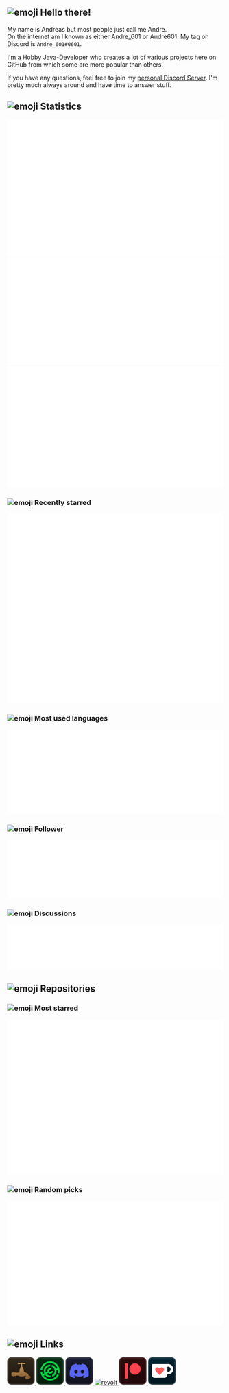 <!-- Links -->
[purr]: https://purrbot.site
[discord]: https://discord.gg/6dazXp6

<!-- SVGs -->
[star]: https://cdn.jsdelivr.net/gh/Readme-Workflows/Readme-Icons@main/icons/octicons/StarredRepository.svg
[fork]: https://cdn.jsdelivr.net/gh/Readme-Workflows/Readme-Icons@main/icons/octicons/ForkedRepository.svg

## <img alt="emoji" src="https://octicons.andre601.ch/mark-github/c9d1d9" height="30em"> Hello there!
My name is Andreas but most people just call me Andre.  
On the internet am I known as either Andre_601 or Andre601. My tag on Discord is `Andre_601#0601`.

I'm a Hobby Java-Developer who creates a lot of various projects here on GitHub from which some are more popular than others.  

If you have any questions, feel free to join my [personal Discord Server][discord]. I'm pretty much always around and have time to answer stuff.

## <img alt="emoji" src="https://octicons.andre601.ch/graph/c9d1d9" height="30em"> Statistics
<img src="https://github.com/Andre601/Andre601/blob/master/.cache/stats-base.svg">

<img src="https://github.com/Andre601/Andre601/blob/master/.cache/stats-commits-iso.svg">

<img src="https://github.com/Andre601/Andre601/blob/master/.cache/stats-issues-prs.svg">

### <img alt="emoji" src="https://octicons.andre601.ch/star-fill/c9d1d9" height="25em"> Recently starred
<img src="https://github.com/Andre601/Andre601/blob/master/.cache/stats-stars.svg">

### <img alt="emoji" src="https://octicons.andre601.ch/code-review/c9d1d9" height="25em"> Most used languages
<img src="https://github.com/Andre601/Andre601/blob/master/.cache/stats-languages.svg">

### <img alt="emoji" src="https://octicons.andre601.ch/people/c9d1d9" height="25em"> Follower
<img src="https://github.com/Andre601/Andre601/blob/master/.cache/stats-follower.svg">

### <img alt="emoji" src="https://octicons.andre601.ch/comment-discussion/c9d1d9" height="25em"> Discussions
<img src="https://github.com/Andre601/Andre601/blob/master/.cache/stats-discussion.svg">

## <img alt="emoji" src="https://octicons.andre601.ch/repo/c9d1d9" height="30em"> Repositories

### <img alt="emoji" src="https://octicons.andre601.ch/star-fill/c9d1d9" height="25em"> Most starred

<img src="https://github.com/Andre601/Andre601/blob/master/.cache/stats-starred-repo.svg">

### <img alt="emoji" src="https://octicons.andre601.ch/tasklist/c9d1d9" height="25em"> Random picks

<img src="https://github.com/Andre601/Andre601/blob/master/.cache/stats-random-repo.svg">

## <img alt="emoji" src="https://octicons.andre601.ch/link/c9d1d9" height="30em"> Links

<a href="https://www.spigotmc.org/resources/authors/56829/" target="_blank">
  <img alt="spigot" src="https://raw.githubusercontent.com/intergrav/devins-badges/v2/assets/minimal/supported/spigot_vector.svg" width="64">
</a>
<a href="https://modrinth.com/user/Andre601" target="_blank">
  <img alt="modrinth" src="https://raw.githubusercontent.com/intergrav/devins-badges/v2/assets/minimal/available/modrinth_vector.svg" width="64">
</a>

<a href="https://discord.gg/6dazXp6" target="_blank">
  <img alt="discord" src="https://raw.githubusercontent.com/intergrav/devins-badges/v2/assets/minimal/social/discord-singular_vector.svg" width="64">
</a>
<a href="https://app.revolt.chat/invite/74TpERXA" target="_blank">
  <img alt="revolt" src="https://raw.githubusercontent.com/intergrav/devins-badges/v2/assets/minimal/social/revolt-singular_vector.svg" width="64">
</a>

<a href="https://patreon.com/andre_601" target="_blank">
  <img alt="patreon" src="https://raw.githubusercontent.com/intergrav/devins-badges/v2/assets/minimal/donate/patreon-singular_vector.svg" width="64">
</a>
<a href="https://ko-fi.com/andre_601" target="_blank">
  <img alt="ko-fi" src="https://raw.githubusercontent.com/intergrav/devins-badges/v2/assets/minimal/donate/kofi-singular_vector.svg" width="64">
</a>
